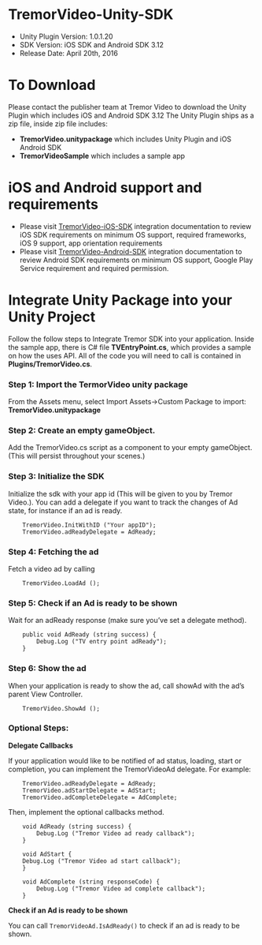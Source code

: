 # TremorVideo-Unity-SDK
- Unity Plugin Version: 1.0.1.20
- SDK Version: iOS SDK and Android SDK 3.12
- Release Date: April 20th, 2016 

# To Download
Please contact the publisher team at Tremor Video to download the Unity Plugin which includes iOS and Android SDK 3.12
The Unity Plugin ships as a zip file, inside zip file includes:
- **TremorVideo.unitypackage** which includes Unity Plugin and iOS Android SDK
- **TremorVideoSample** which includes a sample app
 
# iOS and Android support and requirements
- Please visit [TremorVideo-iOS-SDK](https://github.com/TremorVideoMobile/TremorVideo-iOS-SDK) integration documentation to review iOS SDK requirements on minimum OS support, required frameworks, iOS 9 support, app orientation requirements
- Please visit [TremorVideo-Android-SDK](https://github.com/TremorVideoMobile/TremorVideo-Android-SDK) integration documentation to review Android SDK requirements on minimum OS support, Google Play Service requirement and required permission.

# Integrate Unity Package into your Unity Project
Follow the follow steps to Integrate Tremor SDK into your application. Inside the sample app, there is C# file **TVEntryPoint.cs**, which provides a sample on how the uses API. All of the code you will need to call is contained in **Plugins/TremorVideo.cs**.

### Step 1: Import the TermorVideo unity package
From the Assets menu, select Import Assets->Custom Package to import: **TremorVideo.unitypackage**

### Step 2: Create an empty gameObject. 
Add the TremorVideo.cs script as a component to your empty gameObject. (This will persist throughout your scenes.)

### Step 3: Initialize the SDK 
Initialize the sdk with your app id (This will be given to you by Tremor Video.). You can add a delegate if you want to track the changes of Ad state, for instance if an ad is ready.
```
    TremorVideo.InitWithID ("Your appID");
    TremorVideo.adReadyDelegate = AdReady;
```

### Step 4: Fetching the ad
Fetch a video ad by calling
```
    TremorVideo.LoadAd ();
```

### Step 5: Check if an Ad is ready to be shown
Wait for an adReady response (make sure you’ve set a delegate method).
```
    public void AdReady (string success) {
        Debug.Log ("TV entry point adReady");
    }

```

### Step 6: Show the ad
When your application is ready to show the ad, call showAd with the ad’s parent View Controller. 
```
    TremorVideo.ShowAd ();
```

### Optional Steps:
**Delegate Callbacks**

If your application would like to be notified of ad status, loading, start or completion, you can implement the TremorVideoAd delegate. For example:
```
    TremorVideo.adReadyDelegate = AdReady;
    TremorVideo.adStartDelegate = AdStart;
    TremorVideo.adCompleteDelegate = AdComplete;
```

Then, implement the optional callbacks method.
```
    void AdReady (string success) {
        Debug.Log ("Tremor Video ad ready callback");
    }

    void AdStart {
	Debug.Log ("Tremor Video ad start callback");
    }

    void AdComplete (string responseCode) { 
        Debug.Log ("Tremor Video ad complete callback");
    }
```
**Check if an Ad is ready to be shown**

You can call `TremorVideoAd.IsAdReady()` to check if an ad is ready to be shown. 

